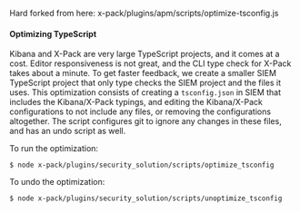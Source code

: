 Hard forked from here:
x-pack/plugins/apm/scripts/optimize-tsconfig.js


#### Optimizing TypeScript 

Kibana and X-Pack are very large TypeScript projects, and it comes at a cost. Editor responsiveness is not great, and the CLI type check for X-Pack takes about a minute. To get faster feedback, we create a smaller SIEM TypeScript project that only type checks the SIEM project and the files it uses. This optimization consists of creating a `tsconfig.json` in SIEM that includes the Kibana/X-Pack typings, and editing the Kibana/X-Pack configurations to not include any files, or removing the configurations altogether. The script configures git to ignore any changes in these files, and has an undo script as well.

To run the optimization:

`$ node x-pack/plugins/security_solution/scripts/optimize_tsconfig`

To undo the optimization:

`$ node x-pack/plugins/security_solution/scripts/unoptimize_tsconfig`

